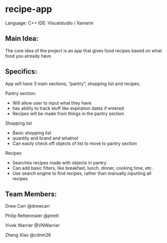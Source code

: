 # recipe-app
Language: C++
IDE: Visualstudio / Xamarin

## Main Idea:
The core idea of the project is an app that gives food recipes based on what food you already have.

## Specifics:
App will have 3 main sections, “pantry”, shopping list and recipes.

Pantry section: 
- Will allow user to input what they have
- has ability to track stuff like expiration dates if entered
- Recipes will be made from things in the pantry section

Shopping list
- Basic shopping list
- quantity and brand and whatnot
- Can easily check off objects of list to move to pantry section

Recipes
- Searches recipes made with objects in pantry
- Can add basic filters, like breakfast, lunch, dinner, cooking time, etc. 
- Use search engine to find recipes, rather than manually inputting all recipes

## Team Members:

Drew Carr @drewcarr

Philip Rettenmaier @ptrett

Vivek Warrier @VNWarrier

Zheng Xiao @cdnm26
